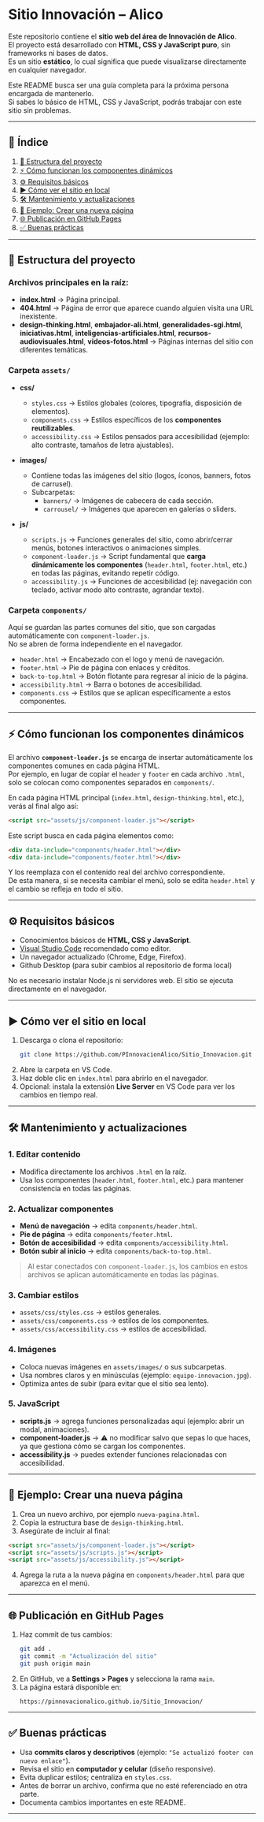 # Sitio Innovación – Alico

Este repositorio contiene el **sitio web del área de Innovación de Alico**.  
El proyecto está desarrollado con **HTML, CSS y JavaScript puro**, sin frameworks ni bases de datos.  
Es un sitio **estático**, lo cual significa que puede visualizarse directamente en cualquier navegador.

Este README busca ser una guía completa para la próxima persona encargada de mantenerlo.  
Si sabes lo básico de HTML, CSS y JavaScript, podrás trabajar con este sitio sin problemas.

---

## 📑 Índice

1. [📂 Estructura del proyecto](#-estructura-del-proyecto)  
2. [⚡ Cómo funcionan los componentes dinámicos](#-cómo-funcionan-los-componentes-dinámicos)  
3. [⚙️ Requisitos básicos](#️-requisitos-básicos)  
4. [▶️ Cómo ver el sitio en local](#️-cómo-ver-el-sitio-en-local)  
5. [🛠️ Mantenimiento y actualizaciones](#️-mantenimiento-y-actualizaciones)  
6. [📌 Ejemplo: Crear una nueva página](#-ejemplo-crear-una-nueva-página)  
7. [🌐 Publicación en GitHub Pages](#-publicación-en-github-pages)  
8. [✅ Buenas prácticas](#-buenas-prácticas)

---

## 📂 Estructura del proyecto

### Archivos principales en la raíz:
- **index.html** → Página principal.  
- **404.html** → Página de error que aparece cuando alguien visita una URL inexistente.  
- **design-thinking.html**, **embajador-ali.html**, **generalidades-sgi.html**, **iniciativas.html**, **inteligencias-artificiales.html**, **recursos-audiovisuales.html**, **videos-fotos.html** → Páginas internas del sitio con diferentes temáticas.

### Carpeta `assets/`
- **css/**  
  - `styles.css` → Estilos globales (colores, tipografía, disposición de elementos).  
  - `components.css` → Estilos específicos de los **componentes reutilizables**.  
  - `accessibility.css` → Estilos pensados para accesibilidad (ejemplo: alto contraste, tamaños de letra ajustables).  

- **images/**  
  - Contiene todas las imágenes del sitio (logos, íconos, banners, fotos de carrusel).  
  - Subcarpetas:  
    - `banners/` → Imágenes de cabecera de cada sección.  
    - `carrousel/` → Imágenes que aparecen en galerías o sliders.

- **js/**  
  - `scripts.js` → Funciones generales del sitio, como abrir/cerrar menús, botones interactivos o animaciones simples.  
  - `component-loader.js` → Script fundamental que **carga dinámicamente los componentes** (`header.html`, `footer.html`, etc.) en todas las páginas, evitando repetir código.  
  - `accessibility.js` → Funciones de accesibilidad (ej: navegación con teclado, activar modo alto contraste, agrandar texto).  

### Carpeta `components/`
Aquí se guardan las partes comunes del sitio, que son cargadas automáticamente con `component-loader.js`.  
No se abren de forma independiente en el navegador.

- `header.html` → Encabezado con el logo y menú de navegación.  
- `footer.html` → Pie de página con enlaces y créditos.  
- `back-to-top.html` → Botón flotante para regresar al inicio de la página.  
- `accessibility.html` → Barra o botones de accesibilidad.  
- `components.css` → Estilos que se aplican específicamente a estos componentes.

---

## ⚡ Cómo funcionan los componentes dinámicos

El archivo **`component-loader.js`** se encarga de insertar automáticamente los componentes comunes en cada página HTML.  
Por ejemplo, en lugar de copiar el `header` y `footer` en cada archivo `.html`, solo se colocan como componentes separados en `components/`.

En cada página HTML principal (`index.html`, `design-thinking.html`, etc.), verás al final algo así:

```html
<script src="assets/js/component-loader.js"></script>
```

Este script busca en cada página elementos como:

```html
<div data-include="components/header.html"></div>
<div data-include="components/footer.html"></div>
```

Y los reemplaza con el contenido real del archivo correspondiente.  
De esta manera, si se necesita cambiar el menú, solo se edita `header.html` y el cambio se refleja en todo el sitio.

---

## ⚙️ Requisitos básicos

- Conocimientos básicos de **HTML, CSS y JavaScript**.  
- [Visual Studio Code](https://code.visualstudio.com/) recomendado como editor.  
- Un navegador actualizado (Chrome, Edge, Firefox).  
- Github Desktop (para subir cambios al repositorio de forma local)

No es necesario instalar Node.js ni servidores web. El sitio se ejecuta directamente en el navegador.

---

## ▶️ Cómo ver el sitio en local

1. Descarga o clona el repositorio:  
   ```bash
   git clone https://github.com/PInnovacionAlico/Sitio_Innovacion.git
   ```
2. Abre la carpeta en VS Code.  
3. Haz doble clic en `index.html` para abrirlo en el navegador.  
4. Opcional: instala la extensión **Live Server** en VS Code para ver los cambios en tiempo real.

---

## 🛠️ Mantenimiento y actualizaciones

### 1. Editar contenido
- Modifica directamente los archivos `.html` en la raíz.  
- Usa los componentes (`header.html`, `footer.html`, etc.) para mantener consistencia en todas las páginas.  

### 2. Actualizar componentes
- **Menú de navegación** → edita `components/header.html`.  
- **Pie de página** → edita `components/footer.html`.  
- **Botón de accesibilidad** → edita `components/accessibility.html`.  
- **Botón subir al inicio** → edita `components/back-to-top.html`.  

> Al estar conectados con `component-loader.js`, los cambios en estos archivos se aplican automáticamente en todas las páginas.

### 3. Cambiar estilos
- `assets/css/styles.css` → estilos generales.  
- `assets/css/components.css` → estilos de los componentes.  
- `assets/css/accessibility.css` → estilos de accesibilidad.  

### 4. Imágenes
- Coloca nuevas imágenes en `assets/images/` o sus subcarpetas.  
- Usa nombres claros y en minúsculas (ejemplo: `equipo-innovacion.jpg`).  
- Optimiza antes de subir (para evitar que el sitio sea lento).  

### 5. JavaScript
- **scripts.js** → agrega funciones personalizadas aquí (ejemplo: abrir un modal, animaciones).  
- **component-loader.js** → ⚠️ no modificar salvo que sepas lo que haces, ya que gestiona cómo se cargan los componentes.  
- **accessibility.js** → puedes extender funciones relacionadas con accesibilidad.  

---

## 📌 Ejemplo: Crear una nueva página

1. Crea un nuevo archivo, por ejemplo `nueva-pagina.html`.  
2. Copia la estructura base de `design-thinking.html`.  
3. Asegúrate de incluir al final:  

```html
<script src="assets/js/component-loader.js"></script>
<script src="assets/js/scripts.js"></script>
<script src="assets/js/accessibility.js"></script>
```

4. Agrega la ruta a la nueva página en `components/header.html` para que aparezca en el menú.  

---

## 🌐 Publicación en GitHub Pages

1. Haz commit de tus cambios:  
   ```bash
   git add .
   git commit -m "Actualización del sitio"
   git push origin main
   ```
2. En GitHub, ve a **Settings > Pages** y selecciona la rama `main`.  
3. La página estará disponible en:  
   ```
   https://pinnovacionalico.github.io/Sitio_Innovacion/
   ```

---

## ✅ Buenas prácticas

- Usa **commits claros y descriptivos** (ejemplo: `"Se actualizó footer con nuevo enlace"`).  
- Revisa el sitio en **computador y celular** (diseño responsive).  
- Evita duplicar estilos; centraliza en `styles.css`.  
- Antes de borrar un archivo, confirma que no esté referenciado en otra parte.  
- Documenta cambios importantes en este README.  

---
